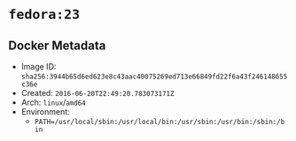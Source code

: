 # `fedora:23`

## Docker Metadata

- Image ID: `sha256:3944b65d6ed623e8c43aac40075269ed713e66849fd22f6a43f246148655c36e`
- Created: `2016-06-20T22:49:20.783073171Z`
- Arch: `linux`/`amd64`
- Environment:
  - `PATH=/usr/local/sbin:/usr/local/bin:/usr/sbin:/usr/bin:/sbin:/bin`
